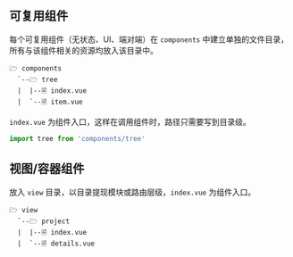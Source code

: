 ## 可复用组件

每个可复用组件（无状态、UI、端对端）在 `components` 中建立单独的文件目录，所有与该组件相关的资源均放入该目录中。

```
🗁 components
  `--🗁 tree
  |  |--🗎 index.vue
  |  `--🗎 item.vue
```

`index.vue` 为组件入口，这样在调用组件时，路径只需要写到目录级。

```js
import tree from 'components/tree'
```

## 视图/容器组件

放入 `view` 目录，以目录提现模块或路由层级，`index.vue` 为组件入口。

```
🗁 view
  `--🗁 project
  |  |--🗎 index.vue
  |  `--🗎 details.vue
```
